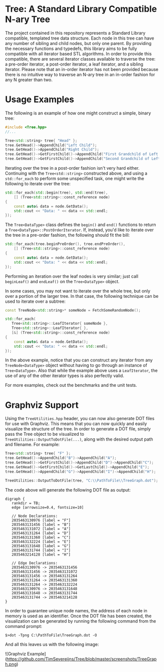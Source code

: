 # Tree: A Standard Library Compatible N-ary Tree

The project contained in this repository represents a Standard Library compatible, templated tree data structure. Each node in this tree can have any number of sibling and child nodes, but only one parent. By providing the necessary functions and typedefs, this library aims to be fully compatible with all iterator based STL algorithms. In order to provide this compatible, there are several iterator classes available to traverse the tree: a pre-order iterator, a post-order iterator, a leaf iterator, and a sibling iterator. Please note that an in-order iterator has not been provided because there is no intuitive way to traverse an N-ary tree in an in-order fashion for any N greater than two.

# Usage Examples

The following is an example of how one might construct a simple, binary tree:

```C++
#include <Tree.hpp>
//...

Tree<std::string> tree{ "Head" };
tree.GetHead()->AppendChild("Left Child");
tree.GetHead()->AppendChild("Right Child");
tree.GetHead()->GetFirstChild()->AppendChild("First Grandchild of Left Child");
tree.GetHead()->GetFirstChild()->AppendChild("Second Grandchild of Left Child");
```

Iterating over the tree in a post-order fashion isn't very hard either. Continuing with the `Tree<std::string>` constructed above, and using a `std::for_each` to perform some unspecified task, one might write the following to iterate over the tree:

```C++
std::for_each(std::begin(tree), std::end(tree),
	[] (Tree<std::string>::const_reference node)
{
	const auto& data = node.GetData();
	std::cout << "Data: " << data << std::endl;
});
```

The `Tree<DataType>` class defines the `begin()` and `end()` functions to return a `Tree<DataType>::PostOrderIterator`. If, instead, you'd like to iterate over the tree in a pre-order fashion, the following should fit the bill:

```C++
std::for_each(tree.beginPreOrder(), tree.endPreOrder(),
	[] (Tree<std::string>::const_reference node)
{
	const auto& data = node.GetData();
	std::cout << "Data: " << data << std::endl;
});
```

Performing an iteration over the leaf nodes is very similar; just call `beginLeaf()` and `endLeaf()` on the `Tree<DataType>` object.

In some cases, you may not want to iterate over the whole tree, but only over a portion of the larger tree. In that case, the following technique can be used to iterate over a subtree:

```C++
const TreeNode<std::string>* someNode = FetchSomeRandomNode();

std::for_each(
   Tree<std::string>::LeafIterator{ someNode },
   Tree<std::string>::LeafIterator{ },
   [&] (Tree<std::string>::const_reference node)
{
	const auto& data = node.GetData();
	std::cout << "Data: " << data << std::endl;
});
```

In the above example, notice that you can construct any iterator from any `TreeNode<DataType>` object without having to go through an instance of `Tree<DataType>`. Also that while the example above uses a `LeafIterator`, the use of any of the other iterator types is also perfectly valid.

For more examples, check out the benchmarks and the unit tests.

# Graphviz Support

Using the `TreeUtilities.hpp` header, you can now also generate DOT files for use with Graphviz. This means that you can now quickly and easily visualize the structure of the tree. In order to generate a DOT file, simply pass the Tree object to be visualized to `TreeUtilities::OutputToDotFile(...)`, along with the desired output path and filename. For example:

```C++
Tree<std::string> tree{ "F" };
tree.GetHead()->AppendChild("B")->AppendChild("A");
tree.GetHead()->GetFirstChild()->AppendChild("D")->AppendChild("C");
tree.GetHead()->GetFirstChild()->GetLastChild()->AppendChild("E");
tree.GetHead()->AppendChild("G")->AppendChild("I")->AppendChild("H");

TreeUtilities::OutputToDotFile(tree, "C:\\PathToFile\\TreeGraph.dot");
```

The code above will generate the following DOT file as output:

```
digraph {
   rankdir = TB;
   edge [arrowsize=0.4, fontsize=10]
   
   // Node Declarations:
   2035463130976 [label = "F"]
   2035463131456 [label = "B"]
   2035463131072 [label = "A"]
   2035463131264 [label = "D"]
   2035463131360 [label = "C"]
   2035463132224 [label = "E"]
   2035463131648 [label = "G"]
   2035463131744 [label = "I"]
   2035463214128 [label = "H"]
   
   // Edge Declarations:
   2035463130976 -> 2035463131456
   2035463131456 -> 2035463131072
   2035463131456 -> 2035463131264
   2035463131264 -> 2035463131360
   2035463131264 -> 2035463132224
   2035463130976 -> 2035463131648
   2035463131648 -> 2035463131744
   2035463131744 -> 2035463214128
}
```

In order to guarantee unique node names, the address of each node in memory is used as an identifier. Once the DOT file has been created, the visualization can be generated by running the following command from the command prompt:

```
$>dot -Tpng C:\PathToFile\TreeGraph.dot -O
```

And all this leaves us with the following image:

![Graphviz Example]
(https://github.com/TimSevereijns/Tree/blob/master/screenshots/TreeGraph.png)
